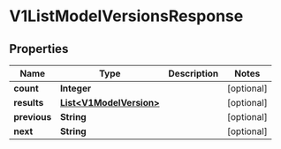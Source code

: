 

# V1ListModelVersionsResponse


## Properties

Name | Type | Description | Notes
------------ | ------------- | ------------- | -------------
**count** | **Integer** |  |  [optional]
**results** | [**List&lt;V1ModelVersion&gt;**](V1ModelVersion.md) |  |  [optional]
**previous** | **String** |  |  [optional]
**next** | **String** |  |  [optional]



